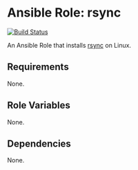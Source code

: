 # Ansible Role: rsync

[![Build Status](https://travis-ci.org/geerlingguy/ansible-role-rsync.svg?branch=master)](https://travis-ci.org/geerlingguy/ansible-role-rsync)

An Ansible Role that installs [rsync](https://www.rsync.com) on Linux.

## Requirements

None.

## Role Variables

None.

## Dependencies

None.
